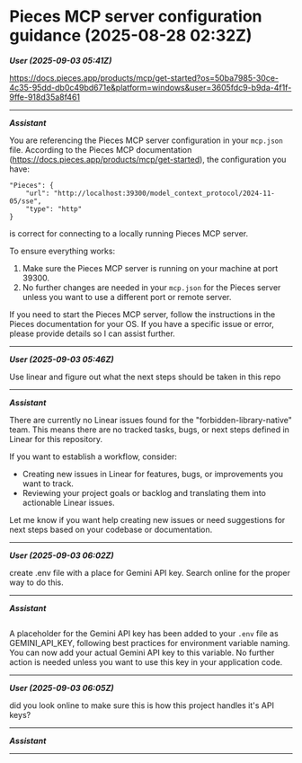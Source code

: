<!-- Generated by SpecStory -->

# Pieces MCP server configuration guidance (2025-08-28 02:32Z)

_**User (2025-09-03 05:41Z)**_

https://docs.pieces.app/products/mcp/get-started?os=50ba7985-30ce-4c35-95dd-db0c49bd671e&platform=windows&user=3605fdc9-b9da-4f1f-9ffe-918d35a8f461

---

_**Assistant**_

You are referencing the Pieces MCP server configuration in your `mcp.json` file. According to the Pieces MCP documentation (https://docs.pieces.app/products/mcp/get-started), the configuration you have:

```jsonc
"Pieces": {
    "url": "http://localhost:39300/model_context_protocol/2024-11-05/sse",
    "type": "http"
}
```

is correct for connecting to a locally running Pieces MCP server.

To ensure everything works:

1. Make sure the Pieces MCP server is running on your machine at port 39300.
2. No further changes are needed in your `mcp.json` for the Pieces server unless you want to use a different port or remote server.

If you need to start the Pieces MCP server, follow the instructions in the Pieces documentation for your OS. If you have a specific issue or error, please provide details so I can assist further.

---

_**User (2025-09-03 05:46Z)**_

Use linear and figure out what the next steps should be taken in this repo

---

_**Assistant**_

There are currently no Linear issues found for the "forbidden-library-native" team. This means there are no tracked tasks, bugs, or next steps defined in Linear for this repository.

If you want to establish a workflow, consider:

- Creating new issues in Linear for features, bugs, or improvements you want to track.
- Reviewing your project goals or backlog and translating them into actionable Linear issues.

Let me know if you want help creating new issues or need suggestions for next steps based on your codebase or documentation.

---

_**User (2025-09-03 06:02Z)**_

create .env file with a place for Gemini API key. Search online for the proper way to do this.

---

_**Assistant**_

```

```

A placeholder for the Gemini API key has been added to your `.env` file as GEMINI_API_KEY, following best practices for environment variable naming. You can now add your actual Gemini API key to this variable. No further action is needed unless you want to use this key in your application code.

---

_**User (2025-09-03 06:05Z)**_

did you look online to make sure this is how this project handles it's API keys?

---

_**Assistant**_

---
